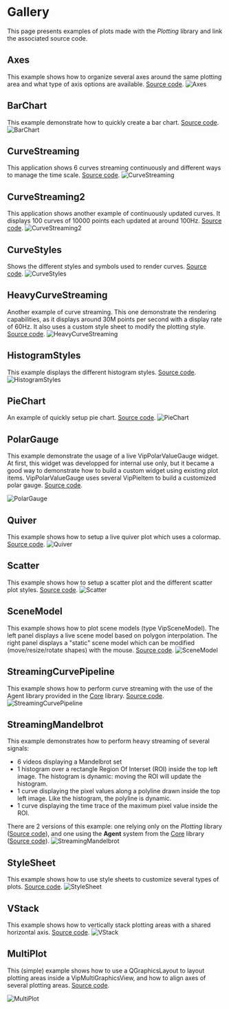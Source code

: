 

# Gallery

This page presents examples of plots made with the *Plotting* library and link the associated source code.

## Axes

This example shows how to organize several axes around the same plotting area and what type of axis options are available. [Source code](../src/Tests/Plotting/Axes/main.cpp).
![Axes](images/multiple_axes.png)

## BarChart

This example demonstrate how to quickly create a bar chart. [Source code](../src/Tests/Plotting/BarChart/main.cpp).
![BarChart](images/bar_chart.png)

## CurveStreaming

This application shows 6 curves streaming continuously and different ways to manage the time scale. [Source code](../src/Tests/Plotting/CurveStreaming/main.cpp).
![CurveStreaming](images/curve_streaming.png)

## CurveStreaming2

This application shows another example of continuously updated curves. It displays 100 curves of 10000 points each updated at around 100Hz. [Source code](../src/Tests/Plotting/CurveStreaming2/main.cpp).
![CurveStreaming2](images/curve_streaming2.png)

## CurveStyles

Shows the different styles and symbols used to render curves. [Source code](../src/Tests/Plotting/CurveStyles/main.cpp).
![CurveStyles](images/curve_styles.png)

## HeavyCurveStreaming

Another example of curve streaming. This one demonstrate the rendering capabilities, as it displays around 30M points per second with a display rate of 60Hz.
It also uses a custom style sheet to modify the plotting style. [Source code](../src/Tests/Plotting/HeavyCurveStreaming/main.cpp).
![HeavyCurveStreaming](images/heavy_curve_streaming.png)

## HistogramStyles

This example displays the different histogram styles. [Source code](../src/Tests/Plotting/HistogramStyles/main.cpp).
![HistogramStyles](images/histogram_styles.png)

## PieChart

An example of quickly setup pie chart. [Source code](../src/Tests/Plotting/PieChart/main.cpp).
![PieChart](images/pie_chart.png)

## PolarGauge

This example demonstrate the usage of a live VipPolarValueGauge widget. 
At first, this widget was developped for internal use only, but it became a good way to demonstrate how to build a custom widget using existing plot items.
VipPolarValueGauge uses several VipPieItem to build a customized polar gauge. [Source code](../src/Tests/Plotting/PolarGauge/main.cpp).

![PolarGauge](images/polar_gauge.png)

## Quiver

This example shows how to setup a live quiver plot which uses a colormap. [Source code](../src/Tests/Plotting/Quivers/main.cpp).
![Quiver](images/quivers.png)

## Scatter

This example shows how to setup a scatter plot and the different scatter plot styles. [Source code](../src/Tests/Plotting/Scatter/main.cpp).
![Scatter](images/scatters.png)

## SceneModel

This example shows how to plot scene models (type VipSceneModel). The left panel displays a live scene model based on polygon interpolation.
The right panel displays a "static" scene model which can be modified (move/resize/rotate shapes) with the mouse. [Source code](../src/Tests/Plotting/SceneModel/main.cpp).
![SceneModel](images/scene_model.png)

## StreamingCurvePipeline

This example shows how to perform curve streaming with the use of the Agent library provided in the [Core](core.md) library. [Source code](../src/Tests/Gui/StreamingCurvePipeline/main.cpp).
![StreamingCurvePipeline](images/streaming_pipeline.png)

## StreamingMandelbrot

This example demonstrates how to perform heavy streaming of several signals:

-	6 videos displaying a Mandelbrot set
-	1 histogram over a rectangle Region Of Interset (ROI) inside the top left image. The histogram is dynamic: moving the ROI will update the histogram.
-	1 curve displaying the pixel values along a polyline drawn inside the top left image. Like the histogram, the polyline is dynamic.
-	1 curve displaying the time trace of the maximum pixel value inside the ROI.

There are 2 versions of this example: one relying only on the *Plotting* library ([Source code](../src/Tests/Plotting/StreamingMandelbrot/main.cpp)), and one using the **Agent** system from the [Core](core.md) library ([Source code](../src/Tests/Gui/StreamingMandelbrotPipeline/main.cpp)).
![StreamingMandelbrot](images/mandelbrot.png)

## StyleSheet

This example shows how to use style sheets to customize several types of plots. [Source code](../src/Tests/Plotting/StyleSheet/main.cpp).
![StyleSheet](images/stylesheets.png)

## VStack

This example shows how to vertically stack plotting areas with a shared horizontal axis. [Source code](../src/Tests/Plotting/VStack/main.cpp).
![VStack](images/vstacked.png)

## MultiPlot

This (simple) example shows how to use a QGraphicsLayout to layout plotting areas inside a VipMultiGraphicsView, and how to align axes of several plotting areas. [Source code](../src/Tests/Plotting/MultiPlot/main.cpp).

![MultiPlot](images/multi_graphics_view.png)
